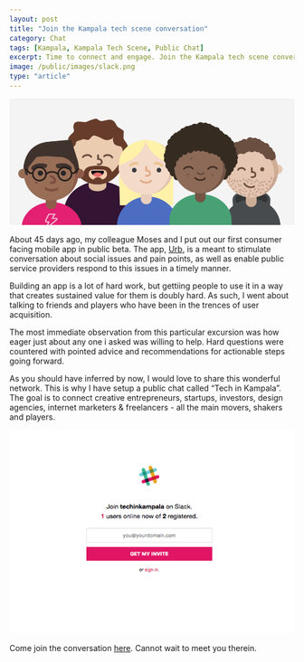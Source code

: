 ```yaml
---
layout: post
title: "Join the Kampala tech scene conversation"
category: Chat
tags: [Kampala, Kampala Tech Scene, Public Chat]
excerpt: Time to connect and engage. Join the Kampala tech scene conversation.
image: /public/images/slack.png
type: "article"
---
```


![Join the Kampala tech scene conversation](/public/images/slack.png)

About 45 days ago, my colleague Moses and I put out our first consumer facing mobile app in public beta. The app, [Urb](http://urb.sparkpl.ug), is a meant to stimulate conversation about social issues and pain points, as well as enable public service providers respond to this issues in a timely manner.

Building an app is a lot of hard work, but gettiing people to use it in a way that creates sustained value for them is doubly hard. As such, I went about talking to friends and players who have been in the trences of user acquisition.

The most immediate observation from this particular excursion was how eager just about any one i asked was willing to help. Hard questions were countered with pointed advice and recommendations for actionable steps going forward.

As you should have inferred by now, I would love to share this wonderful network. This is why I have setup a public chat called “Tech in Kampala”. The goal is to connect creative entrepreneurs, startups, investors, design agencies, internet marketers & freelancers - all the main movers, shakers and players.

![Join the Kampala tech scene conversation](/public/images/techinkampala.png)

Come join the conversation [here](https://techinkampala.herokuapp.com/). Cannot wait to meet you therein.